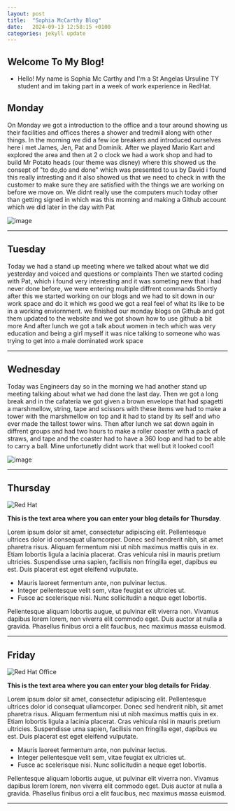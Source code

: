 ```yaml
---
layout: post
title:  "Sophia McCarthy Blog"
date:   2024-09-13 12:58:15 +0100
categories: jekyll update
---
```


## Welcome To My Blog!

* Hello! My name is Sophia Mc Carthy and I'm a St Angelas Ursuline TY student and im taking part in a week of work experience in RedHat.
  


## Monday

 On Monday we got a introduction to the office and a tour around showing us their facilities and offices theres a shower and tredmill along with other things. In the morning we did a few ice breakers and introduced ourselves here i met James, Jen, Pat and Dominik. After we played Mario Kart and explored the area and then at 2 o clock we had a work shop and had to build Mr Potato heads (our theme was disney) where this showed us the consept of "to do,do and done" which was presented to us by David i found this really intresting and it also showed us that we need to check in with the customer to make sure they are satisfied with the things we are working on before we move on. We didnt really use the computers much today other than getting signed in which was this morning and making a Github account which we did later in the day with Pat
 
 ![image](https://github.com/user-attachments/assets/512b726d-5de6-4698-b9f0-c44695a55009)





---
## Tuesday
Today we had a stand up meeting where we talked about what we did yesterday and voiced and questions or complaints 
Then we started coding with Pat, which i found very interesting and it was someting new that i had never done before, we were entering multiple diffrent commands
Shortly after this we started working on our blogs and we had to sit down in our work space and do it which ws good we got a real feel of what its like to be in a working enviornment.
we finished our monday blogs on Github and got them updated to the website and we got shown how to use github a bit more
And after lunch we got a talk about women in tech which was very education and being a girl myself it was nice talking to someone who was trying to get into a male dominated work space


---
## Wednesday
Today was Engineers day so in the morning we had another stand up meeting talking about what we had done the last day. 
Then we got a long break and in the cafateria we got given a brown envelope that had spagetti a marshmellow, string, tape and scissors 
with these items we had to make a tower with the marshmellow on top and it had to stand by its self and who ever made the tallest tower wins.
Then after lunch we sat down again in diffrent groups and had two hours to make a roller coaster with a pack of straws, and tape and the coaster had to have a 360 loop and had to be able to carry a ball.
Mine unfortunetly didnt work that well but it looked cool1 

![image](https://github.com/user-attachments/assets/58d56e6c-3f37-413f-8141-65bc9fe993a9)



---
## Thursday
![Red Hat](https://miro.medium.com/v2/resize:fit:1400/0*7VyEZgzwUhQMeBqb "Code")

**This is the text area where you can enter your blog details for Thursday**.

Lorem ipsum dolor sit amet, consectetur adipiscing elit. Pellentesque ultrices dolor id consequat ullamcorper. Donec sed hendrerit nibh, sit amet pharetra risus. Aliquam fermentum nisi ut nibh maximus mattis quis in ex. Etiam lobortis ligula a lacinia placerat. Cras vehicula nisi in mauris pretium ultricies. Suspendisse urna sapien, facilisis non fringilla eget, dapibus eu est. Duis placerat est eget eleifend vulputate. 

* Mauris laoreet fermentum ante, non pulvinar lectus. 
* Integer pellentesque velit sem, vitae feugiat ex ultricies ut. 
* Fusce ac scelerisque nisi. Nunc sollicitudin a neque eget lobortis. 

Pellentesque aliquam lobortis augue, ut pulvinar elit viverra non. Vivamus dapibus lorem lorem, non viverra elit commodo eget. Duis auctor at nulla a gravida. Phasellus finibus orci a elit faucibus, nec maximus massa euismod.

---
## Friday
![Red Hat Office](https://github.blog/wp-content/uploads/2023/10/Collaboration-DarkMode-2.png?resize=1200%2C630 "Github")

**This is the text area where you can enter your blog details for Friday**.

Lorem ipsum dolor sit amet, consectetur adipiscing elit. Pellentesque ultrices dolor id consequat ullamcorper. Donec sed hendrerit nibh, sit amet pharetra risus. Aliquam fermentum nisi ut nibh maximus mattis quis in ex. Etiam lobortis ligula a lacinia placerat. Cras vehicula nisi in mauris pretium ultricies. Suspendisse urna sapien, facilisis non fringilla eget, dapibus eu est. Duis placerat est eget eleifend vulputate. 

* Mauris laoreet fermentum ante, non pulvinar lectus. 
* Integer pellentesque velit sem, vitae feugiat ex ultricies ut. 
* Fusce ac scelerisque nisi. Nunc sollicitudin a neque eget lobortis. 

Pellentesque aliquam lobortis augue, ut pulvinar elit viverra non. Vivamus dapibus lorem lorem, non viverra elit commodo eget. Duis auctor at nulla a gravida. Phasellus finibus orci a elit faucibus, nec maximus massa euismod.

---

